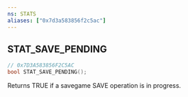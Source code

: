 ```yaml
---
ns: STATS
aliases: ["0x7d3a583856f2c5ac"]
---
```

## STAT_SAVE_PENDING

```c
// 0x7D3A583856F2C5AC
bool STAT_SAVE_PENDING();
```

Returns TRUE if a savegame SAVE operation is in progress.

